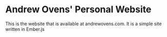 # Andrew Ovens' Personal Website

This is the website that is available at andrewovens.com.
It is a simple site written in Ember.js

